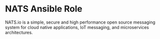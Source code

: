 # NATS Ansible Role

NATS.io is a simple, secure and high performance open source messaging system for cloud native applications, IoT messaging, and microservices architectures.

